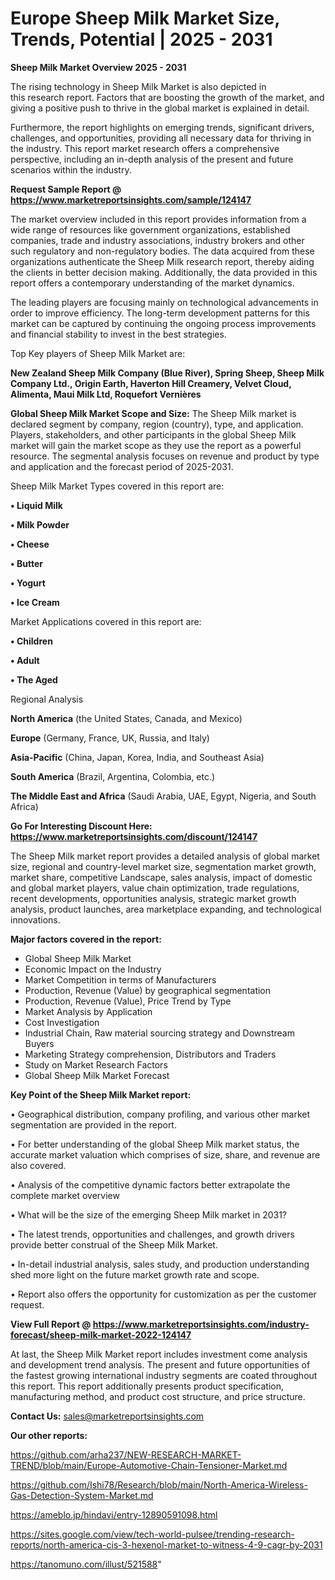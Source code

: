# Europe Sheep Milk Market Size, Trends, Potential | 2025 - 2031

<Strong> Sheep Milk Market Overview 2025 - 2031</strong>

The rising technology in Sheep Milk Market is also depicted in this research report. Factors that are boosting the growth of the market, and giving a positive push to thrive in the global market is explained in detail.

Furthermore, the report highlights on emerging trends, significant drivers, challenges, and opportunities, providing all necessary data for thriving in the industry. This report market research offers a comprehensive perspective, including an in-depth analysis of the present and future scenarios within the industry.

<strong>Request Sample Report @ <a href=https://www.marketreportsinsights.com/sample/124147>https://www.marketreportsinsights.com/sample/124147</a></strong>

The market overview included in this report provides information from a wide range of resources like government organizations, established companies, trade and industry associations, industry brokers and other such regulatory and non-regulatory bodies. The data acquired from these organizations authenticate the Sheep Milk research report, thereby aiding the clients in better decision making. Additionally, the data provided in this report offers a contemporary understanding of the market dynamics.

The leading players are focusing mainly on technological advancements in order to improve efficiency. The long-term development patterns for this market can be captured by continuing the ongoing process improvements and financial stability to invest in the best strategies.

Top Key players of Sheep Milk Market are:

<strong>New Zealand Sheep Milk Company (Blue River), Spring Sheep, Sheep Milk Company Ltd., Origin Earth, Haverton Hill Creamery, Velvet Cloud, Alimenta, Maui Milk Ltd, Roquefort Vernières</strong>

<strong><b>Global Sheep Milk Market Scope and Size:</b></strong>
The Sheep Milk market is declared segment by company, region (country), type, and application. Players, stakeholders, and other participants in the global Sheep Milk market will gain the market scope as they use the report as a powerful resource. The segmental analysis focuses on revenue and product by type and application and the forecast period of 2025-2031.

Sheep Milk Market Types covered in this report are:

<strong>• Liquid Milk

• Milk Powder

• Cheese

• Butter

• Yogurt

• Ice Cream</strong>

Market Applications covered in this report are:

<strong>• Children

• Adult

• The Aged</strong> 

Regional Analysis

<strong>North America</strong> (the United States, Canada, and Mexico)

<strong>Europe</strong> (Germany, France, UK, Russia, and Italy)

<strong>Asia-Pacific</strong> (China, Japan, Korea, India, and Southeast Asia)

<strong>South America</strong> (Brazil, Argentina, Colombia, etc.)

<strong>The Middle East and Africa</strong> (Saudi Arabia, UAE, Egypt, Nigeria, and South Africa)

<strong>Go For Interesting Discount Here: <a href=https://www.marketreportsinsights.com/discount/124147>https://www.marketreportsinsights.com/discount/124147</a></strong>

The Sheep Milk market report provides a detailed analysis of global market size, regional and country-level market size, segmentation market growth, market share, competitive Landscape, sales analysis, impact of domestic and global market players, value chain optimization, trade regulations, recent developments, opportunities analysis, strategic market growth analysis, product launches, area marketplace expanding, and technological innovations.

<strong><b>Major factors covered in the report:</b></strong>
<ul>
  <li>Global Sheep Milk Market </li>
  <li>Economic Impact on the Industry</li>
  <li>Market Competition in terms of Manufacturers</li>
  <li>Production, Revenue (Value) by geographical segmentation</li>
  <li>Production, Revenue (Value), Price Trend by Type</li>
  <li>Market Analysis by Application</li>
  <li>Cost Investigation</li>
  <li>Industrial Chain, Raw material sourcing strategy and Downstream Buyers</li>
  <li>Marketing Strategy comprehension, Distributors and Traders</li>
  <li>Study on Market Research Factors</li>
  <li>Global Sheep Milk Market Forecast</li>
</ul>

<strong><b>Key Point of the Sheep Milk Market report:</b></strong>

• Geographical distribution, company profiling, and various other market segmentation are provided in the report.

• For better understanding of the global Sheep Milk market status, the accurate market valuation which comprises of size, share, and revenue are also covered.

• Analysis of the competitive dynamic factors better extrapolate the complete market overview

• What will be the size of the emerging Sheep Milk market in 2031?

• The latest trends, opportunities and challenges, and growth drivers provide better construal of the Sheep Milk Market.

• In-detail industrial analysis, sales study, and production understanding shed more light on the future market growth rate and scope.

• Report also offers the opportunity for customization as per the customer request.

<strong><b>View Full Report @ <a href=https://www.marketreportsinsights.com/industry-forecast/sheep-milk-market-2022-124147>https://www.marketreportsinsights.com/industry-forecast/sheep-milk-market-2022-124147</a></b></strong>


At last, the Sheep Milk Market report includes investment come analysis and development trend analysis. The present and future opportunities of the fastest growing international industry segments are coated throughout this report. This report additionally presents product specification, manufacturing method, and product cost structure, and price structure.

<strong>Contact Us:</strong>
sales@marketreportsinsights.com

<strong>Our other reports:</strong>

<a href=https://github.com/arha237/NEW-RESEARCH-MARKET-TREND/blob/main/Europe-Automotive-Chain-Tensioner-Market.md>https://github.com/arha237/NEW-RESEARCH-MARKET-TREND/blob/main/Europe-Automotive-Chain-Tensioner-Market.md</a>

<a href=https://github.com/Ishi78/Research/blob/main/North-America-Wireless-Gas-Detection-System-Market.md>https://github.com/Ishi78/Research/blob/main/North-America-Wireless-Gas-Detection-System-Market.md</a>

<a href=https://ameblo.jp/hindavi/entry-12890591098.html>https://ameblo.jp/hindavi/entry-12890591098.html</a>

<a href=https://sites.google.com/view/tech-world-pulsee/trending-research-reports/north-america-cis-3-hexenol-market-to-witness-4-9-cagr-by-2031>https://sites.google.com/view/tech-world-pulsee/trending-research-reports/north-america-cis-3-hexenol-market-to-witness-4-9-cagr-by-2031</a>

<a href=https://tanomuno.com/illust/521588>https://tanomuno.com/illust/521588</a>"
